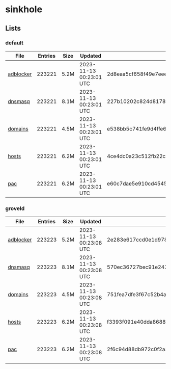 # sinkhole

## Lists

### default

|File|Entries|Size|Updated|Hash|
|-|-|-|-|-|
|[adblocker](https://raw.githubusercontent.com/groveld/sinkhole/lists/default/adblocker.txt)|223221|5.2M|2023-11-13 00:23:01 UTC|2d8eaa5cf658f49e7eeeb7b933636575aeb6381978b349f0d28c39c7e9cb0892|
|[dnsmasq](https://raw.githubusercontent.com/groveld/sinkhole/lists/default/dnsmasq.txt)|223221|8.1M|2023-11-13 00:23:01 UTC|227b10202c824d8178f98f05b4ad4c9b21d4cf70768e47abee8044d8efbfd85f|
|[domains](https://raw.githubusercontent.com/groveld/sinkhole/lists/default/domains.txt)|223221|4.5M|2023-11-13 00:23:01 UTC|e538bb5c741fe9d4ffe6cab23df4e1046ea00c05ebd2dbb2166315a55d5577fe|
|[hosts](https://raw.githubusercontent.com/groveld/sinkhole/lists/default/hosts.txt)|223221|6.2M|2023-11-13 00:23:01 UTC|4ce4dc0a23c512fb22c8865104cec52c93e8c2eb45863935994720b42939d83e|
|[pac](https://raw.githubusercontent.com/groveld/sinkhole/lists/default/pac.txt)|223221|6.2M|2023-11-13 00:23:01 UTC|e60c7dae5e910cd4545875db77ad5836a44cf0a15691bdddbcc87965aa2612d7|

### groveld

|File|Entries|Size|Updated|Hash|
|-|-|-|-|-|
|[adblocker](https://raw.githubusercontent.com/groveld/sinkhole/lists/groveld/adblocker.txt)|223223|5.2M|2023-11-13 00:23:08 UTC|2e283e617ccd0e1d978719907cd3257613f6139a52bf2aadbea4499f053c9211|
|[dnsmasq](https://raw.githubusercontent.com/groveld/sinkhole/lists/groveld/dnsmasq.txt)|223223|8.1M|2023-11-13 00:23:08 UTC|570ec36727bec91e24342832038034f587900344307f147699b144f3408e55e6|
|[domains](https://raw.githubusercontent.com/groveld/sinkhole/lists/groveld/domains.txt)|223223|4.5M|2023-11-13 00:23:08 UTC|751fea7dfe3f67c52b4a04bf7713e448aad3c03f4a6d3341e569299870e5195e|
|[hosts](https://raw.githubusercontent.com/groveld/sinkhole/lists/groveld/hosts.txt)|223223|6.2M|2023-11-13 00:23:08 UTC|f3393f091e40dda868832fd43f9f3773384f203693ddb7d70f8f7afedfe24d92|
|[pac](https://raw.githubusercontent.com/groveld/sinkhole/lists/groveld/pac.txt)|223223|6.2M|2023-11-13 00:23:08 UTC|2f6c94d88db972c0f2a33a9d8256a00fd86ceea2528c721c790ff6163b96cb8a|
